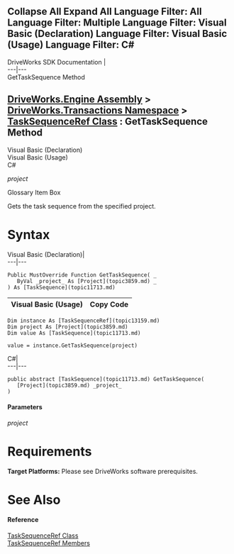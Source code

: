 Collapse All Expand All Language Filter: All  Language Filter: Multiple  Language Filter: Visual Basic (Declaration) Language Filter: Visual Basic (Usage) Language Filter: C#  
---  
DriveWorks SDK Documentation  |   
---|---  
GetTaskSequence Method   
  
[DriveWorks.Engine Assembly](topic2156.md) > [DriveWorks.Transactions Namespace](topic12835.md) > [TaskSequenceRef Class](topic13159.md) : GetTaskSequence Method  
---  
  
Visual Basic (Declaration)    
Visual Basic (Usage)    
C# 

_project_
    

Glossary Item Box

Gets the task sequence from the specified project. 

# Syntax

Visual Basic (Declaration)|   
---|---  
      
    
    Public MustOverride Function GetTaskSequence( _
       ByVal _project_ As [Project](topic3859.md) _
    ) As [TaskSequence](topic11713.md)  
  
Visual Basic (Usage)| Copy Code  
---|---  
      
    
    Dim instance As [TaskSequenceRef](topic13159.md)
    Dim project As [Project](topic3859.md)
    Dim value As [TaskSequence](topic11713.md)
     
    value = instance.GetTaskSequence(project)  
  
C#|   
---|---  
      
    
    public abstract [TaskSequence](topic11713.md) GetTaskSequence( 
       [Project](topic3859.md) _project_
    )  
  
#### Parameters

 _project_
    

# Requirements

**Target Platforms:** Please see DriveWorks software prerequisites.

# See Also

#### Reference

[TaskSequenceRef Class](topic13159.md)   
[TaskSequenceRef Members](topic13160.md)


